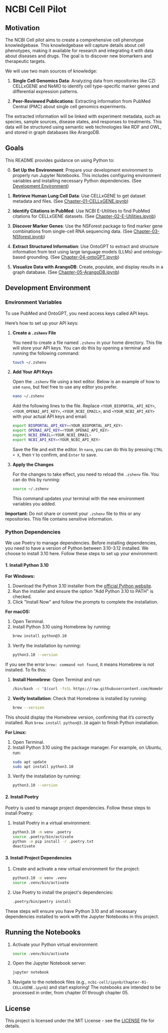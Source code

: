 # NCBI Cell Pilot
## Motivation

The NCBI Cell pilot aims to create a comprehensive cell phenotype knowledgebase. This knowledgebase will capture details about cell phenotypes, making it available for research and integrating it with data about diseases and drugs. The goal is to discover new biomarkers and therapeutic targets.

We will use two main sources of knowledge:

1. **Single Cell Genomics Data**: Analyzing data from repositories like CZI CELLxGENE and NeMO to identify cell type-specific marker genes and differential expression patterns.

2. **Peer-Reviewed Publications**: Extracting information from PubMed Central (PMC) about single cell genomics experiments.

The extracted information will be linked with experiment metadata, such as species, sample sources, disease states, and responses to treatments. This data will be structured using semantic web technologies like RDF and OWL, and stored in graph databases like ArangoDB.

## Goals

This README provides guidance on using Python to:

0. **Set Up the Environment**: Prepare your development environment to properly run Jupyter Notebooks. This includes configuring environment variables and installing necessary Python dependencies. (See [Development Environment](#development-environment))

1. **Retrieve Human Lung Cell Data**: Use CELLxGENE to get dataset metadata and files. (See [Chapter-01-CELLxGENE.ipynb](ncbi-cell/ipynb/Chapter-01-CELLxGENE.ipynb))

2. **Identify Citations in PubMed**: Use NCBI E-Utilities to find PubMed citations for CELLxGENE datasets. (See [Chapter-02-E-Utilities.ipynb](ncbi-cell/ipynb/Chapter-02-E-Utilities.ipynb))

3. **Discover Marker Genes**: Use the NSForest package to find marker gene combinations from single-cell RNA sequencing data. (See [Chapter-03-NSforest.ipynb](ncbi-cell/ipynb/Chapter-03-NS-Forest.ipynb))

4. **Extract Structured Information**: Use OntoGPT to extract and structure information from text using large language models (LLMs) and ontology-based grounding. (See [Chapter-04-ontoGPT.ipynb](ncbi-cell/ipynb/Chapter-04-OntoGPT.ipynb))

5. **Visualize Data with ArangoDB**: Create, populate, and display results in a graph database. (See [Chapter-05-ArangoDB.ipynb](ncbi-cell/ipynb/Chapter-05-ArangoDB.ipynb))

## Development Environment

### Environment Variables

To use PubMed and OntoGPT, you need access keys called API keys. 

Here’s how to set up your API keys:

1. **Create a `.zshenv` File**

   You need to create a file named `.zshenv` in your home directory. This file will store your API keys. You can do this by opening a terminal and running the following command:

   ```sh
   touch ~/.zshenv
   ```

2. **Add Your API Keys**

   Open the `.zshenv` file using a text editor. Below is an example of how to use `nano`, but feel free to use any editor you prefer. 

   ```sh
   nano ~/.zshenv
   ```

   Add the following lines to the file. Replace `<YOUR_BIOPORTAL_API_KEY>`, `<YOUR_OPENAI_API_KEY>`, `<YOUR_NCBI_EMAIL>`, and `<YOUR_NCBI_API_KEY>` with your actual API keys and email:

   ```sh
   export BIOPORTAL_API_KEY=<YOUR_BIOPORTAL_API_KEY>
   export OPENAI_API_KEY=<YOUR_OPENAI_API_KEY>
   export NCBI_EMAIL=<YOUR_NCBI_EMAIL>
   export NCBI_API_KEY=<YOUR_NCBI_API_KEY>
   ```

   Save the file and exit the editor. In `nano`, you can do this by pressing `CTRL + X`, then `Y` to confirm, and `Enter` to save.


4. **Apply the Changes**

   For the changes to take effect, you need to reload the `.zshenv` file. You can do this by running:

   ```sh
   source ~/.zshenv
   ```

   This command updates your terminal with the new environment variables you added.

**Important:** Do not share or commit your `.zshenv` file to this or any repositories. This file contains sensitive information.

### Python Dependencies

We use Poetry to manage dependencies. Before installing dependencies, you need to have a version of Python between 3.10-3.12 installed. We choose to install 3.10 here. Follow these steps to set up your environment:

#### 1. Install Python 3.10

**For Windows:**

1. Download the Python 3.10 installer from the [official Python website](https://www.python.org/downloads/release/python-31013/).
2. Run the installer and ensure the option "Add Python 3.10 to PATH" is checked.
3. Click "Install Now" and follow the prompts to complete the installation.

**For macOS:**

1. Open Terminal.
2. Install Python 3.10 using Homebrew by running:
    ```sh
    brew install python@3.10
    ```
3. Verify the installation by running:
    ```sh
    python3.10 --version
    ```

If you see the error `brew: command not found`, it means Homebrew is not installed. To fix this:

1. **Install Homebrew**:
   Open Terminal and run:
   ```sh
   /bin/bash -c "$(curl -fsSL https://raw.githubusercontent.com/Homebrew/install/HEAD/install.sh)"
   ```

2. **Verify Installation**:
   Check that Homebrew is installed by running:
   ```sh
   brew --version
   ```

This should display the Homebrew version, confirming that it’s correctly installed. Run `brew install python@3.10` again to finish Python installation.

**For Linux:**

1. Open Terminal.
2. Install Python 3.10 using the package manager. For example, on Ubuntu, run:
    ```sh
    sudo apt update
    sudo apt install python3.10
    ```
3. Verify the installation by running:
    ```sh
    python3.10 --version
    ```

#### 2. Install Poetry

Poetry is used to manage project dependencies. Follow these steps to install Poetry:

1. Install Poetry in a virtual environment:

    ```sh
    python3.10 -m venv .poetry
    source .poetry/bin/activate
    python -m pip install -r .poetry.txt
    deactivate
    ```

#### 3. Install Project Dependencies

1. Create and activate a new virtual environment for the project:

    ```sh
    python3.10 -m venv .venv
    source .venv/bin/activate
    ```

2. Use Poetry to install the project's dependencies:

    ```sh
    .poetry/bin/poetry install
    ```

These steps will ensure you have Python 3.10 and all necessary dependencies installed to work with the Jupyter Notebooks in this project.


## Running the Notebooks

1. Activate your Python virtual environment:

    ```sh
    source .venv/bin/activate
    ```

2. Open the Jupyter Notebook server:

    ```sh
    jupyter notebook
    ```

3. Navigate to the notebook files (e.g., `ncbi-cell/ipynb/Chapter-01-CELLxGENE.ipynb`) and start exploring! The notebooks are intended to be processed in order, from chapter 01 through chapter 05.

## License

This project is licensed under the MIT License - see the [LICENSE](LICENSE) file for details.